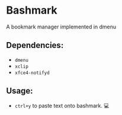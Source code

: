 # Bashmark
A bookmark manager implemented in dmenu

## Dependencies:
* `dmenu`
* `xclip`
* `xfce4-notifyd`

## Usage:
* `ctrl+y` to paste text onto bashmark. 💻
